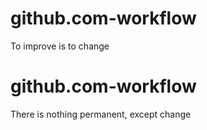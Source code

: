 # github.com-workflow
To improve is to change
# github.com-workflow
There is nothing permanent, except change
